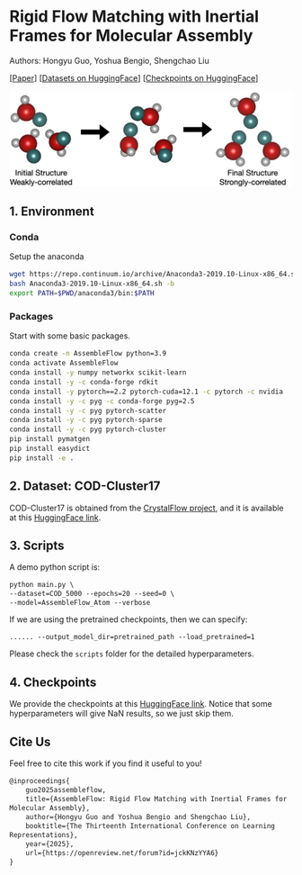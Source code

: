 # Rigid Flow Matching with Inertial Frames for Molecular Assembly

Authors: Hongyu Guo, Yoshua Bengio, Shengchao Liu

[[Paper](https://openreview.net/forum?id=jckKNzYYA6)] [[Datasets on HuggingFace](https://huggingface.co/datasets/chao1224/CrystalFlow)] [[Checkpoints on HuggingFace](https://huggingface.co/chao1224/AssembleFlow)]

<p align="center">
  <img src="figure/problem_formulation.png" /> 
</p>


## 1. Environment

### Conda

Setup the anaconda
 ```bash
wget https://repo.continuum.io/archive/Anaconda3-2019.10-Linux-x86_64.sh
bash Anaconda3-2019.10-Linux-x86_64.sh -b
export PATH=$PWD/anaconda3/bin:$PATH
 ```

### Packages
Start with some basic packages.
```bash
conda create -n AssembleFlow python=3.9
conda activate AssembleFlow
conda install -y numpy networkx scikit-learn
conda install -y -c conda-forge rdkit
conda install -y pytorch==2.2 pytorch-cuda=12.1 -c pytorch -c nvidia
conda install -y -c pyg -c conda-forge pyg=2.5
conda install -y -c pyg pytorch-scatter
conda install -y -c pyg pytorch-sparse
conda install -y -c pyg pytorch-cluster
pip install pymatgen
pip install easydict
pip install -e .
```

## 2. Dataset: COD-Cluster17

COD-Cluster17 is obtained from the [CrystalFlow project](https://github.com/chao1224/CrystalFlow), and it is available at this [HuggingFace link](https://huggingface.co/datasets/chao1224/CrystalFlow).

## 3. Scripts

A demo python script is:
```
python main.py \
--dataset=COD_5000 --epochs=20 --seed=0 \
--model=AssembleFlow_Atom --verbose
```

If we are using the pretrained checkpoints, then we can specify:
```
...... --output_model_dir=pretrained_path --load_pretrained=1
```

Please check the `scripts` folder for the detailed hyperparameters.

## 4. Checkpoints

We provide the checkpoints at this [HuggingFace link](https://huggingface.co/chao1224/AssembleFlow). Notice that some hyperparameters will give NaN results, so we just skip them.

## Cite Us

Feel free to cite this work if you find it useful to you!

```
@inproceedings{
    guo2025assembleflow,
    title={AssembleFlow: Rigid Flow Matching with Inertial Frames for Molecular Assembly},
    author={Hongyu Guo and Yoshua Bengio and Shengchao Liu},
    booktitle={The Thirteenth International Conference on Learning Representations},
    year={2025},
    url={https://openreview.net/forum?id=jckKNzYYA6}
}
```
